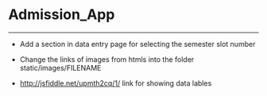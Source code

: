 # Admission_App
*** 

* Add a section in data entry page for selecting the semester slot number
* Change the links of images from htmls into the folder static/images/FILENAME

* http://jsfiddle.net/upmth2cq/1/ link for showing data lables
